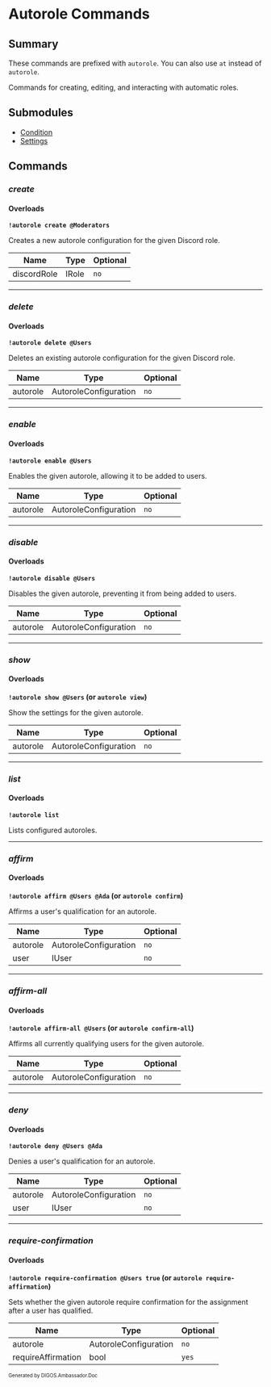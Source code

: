 ﻿Autorole Commands
=================
## Summary
These commands are prefixed with `autorole`. You can also use `at` instead of `autorole`.

Commands for creating, editing, and interacting with automatic roles.

## Submodules
* [Condition](autorole_condition.md)
* [Settings](autorole_settings.md)

## Commands
### *create*
#### Overloads
**`!autorole create @Moderators`**

Creates a new autorole configuration for the given Discord role.

| Name | Type | Optional |
| --- | --- | --- |
| discordRole | IRole | `no` |

---

### *delete*
#### Overloads
**`!autorole delete @Users`**

Deletes an existing autorole configuration for the given Discord role.

| Name | Type | Optional |
| --- | --- | --- |
| autorole | AutoroleConfiguration | `no` |

---

### *enable*
#### Overloads
**`!autorole enable @Users`**

Enables the given autorole, allowing it to be added to users.

| Name | Type | Optional |
| --- | --- | --- |
| autorole | AutoroleConfiguration | `no` |

---

### *disable*
#### Overloads
**`!autorole disable @Users`**

Disables the given autorole, preventing it from being added to users.

| Name | Type | Optional |
| --- | --- | --- |
| autorole | AutoroleConfiguration | `no` |

---

### *show*
#### Overloads
**`!autorole show @Users` (or `autorole view`)**

Show the settings for the given autorole.

| Name | Type | Optional |
| --- | --- | --- |
| autorole | AutoroleConfiguration | `no` |

---

### *list*
#### Overloads
**`!autorole list`**

Lists configured autoroles.

---

### *affirm*
#### Overloads
**`!autorole affirm @Users @Ada` (or `autorole confirm`)**

Affirms a user's qualification for an autorole.

| Name | Type | Optional |
| --- | --- | --- |
| autorole | AutoroleConfiguration | `no` |
| user | IUser | `no` |

---

### *affirm-all*
#### Overloads
**`!autorole affirm-all @Users` (or `autorole confirm-all`)**

Affirms all currently qualifying users for the given autorole.

| Name | Type | Optional |
| --- | --- | --- |
| autorole | AutoroleConfiguration | `no` |

---

### *deny*
#### Overloads
**`!autorole deny @Users @Ada`**

Denies a user's qualification for an autorole.

| Name | Type | Optional |
| --- | --- | --- |
| autorole | AutoroleConfiguration | `no` |
| user | IUser | `no` |

---

### *require-confirmation*
#### Overloads
**`!autorole require-confirmation @Users true` (or `autorole require-affirmation`)**

Sets whether the given autorole require confirmation for the assignment after a user has qualified.

| Name | Type | Optional |
| --- | --- | --- |
| autorole | AutoroleConfiguration | `no` |
| requireAffirmation | bool | `yes` |

<sub><sup>Generated by DIGOS.Ambassador.Doc</sup></sub>